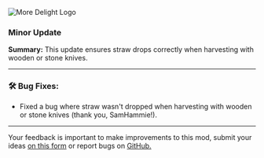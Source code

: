 <p align="left"><img src="https://cdn.modrinth.com/data/znHQQtuU/images/6833d6b12f2605b2925a31261438c6a355903132.png" alt="More Delight Logo">

<h3>Minor Update</h3>
<p><b>Summary:</b> This update ensures straw drops correctly when harvesting with wooden or stone knives.</p>
<hr/>

<h3>🛠️ Bug Fixes:</h3>
<ul>
  <li>Fixed a bug where straw wasn't dropped when harvesting with wooden or stone knives (thank you, SamHammie!).</li>
</ul>
<hr/>

<p>Your feedback is important to make improvements to this mod, submit your ideas <a href="https://forms.gle/jFshSk3QeH6pqM9E6">on this form</a> or report bugs on <a href="https://github.com/axperty/moredelight-forge/issues">GitHub.</a></p>
